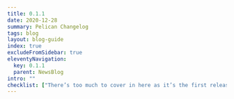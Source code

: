 ```yaml
---
title: 0.1.1
date: 2020-12-28
summary: Pelican Changelog
tags: blog
layout: blog-guide
index: true
excludeFromSidebar: true
eleventyNavigation:
  key: 0.1.1
  parent: NewsBlog
intro: ""
checklist: ["There’s too much to cover in here as it’s the first release of Pelican. We aren’t going to stop, but we’re going to continually improve Pelican and fix bugs."]
---
```

